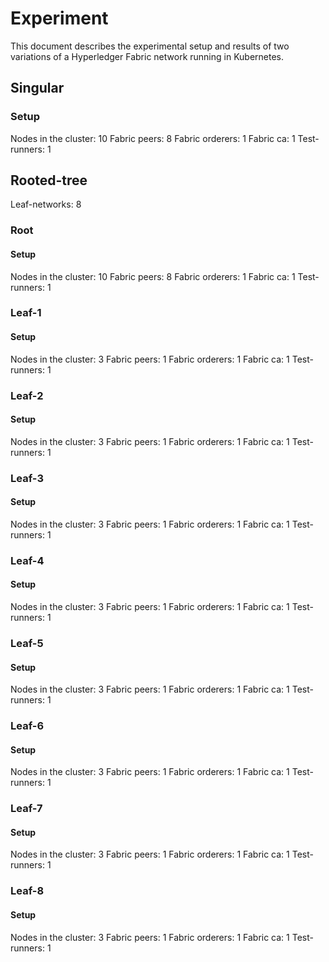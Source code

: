 # Experiment
This document describes the experimental setup and results of two variations of a Hyperledger Fabric network running in Kubernetes.

## Singular

### Setup
Nodes in the cluster:   10
Fabric peers:           8
Fabric orderers:        1
Fabric ca:              1
Test-runners:           1

## Rooted-tree
Leaf-networks:          8

### Root

#### Setup
Nodes in the cluster:   10
Fabric peers:           8
Fabric orderers:        1
Fabric ca:              1
Test-runners:           1

### Leaf-1

#### Setup
Nodes in the cluster:   3
Fabric peers:           1
Fabric orderers:        1
Fabric ca:              1
Test-runners:           1

### Leaf-2

#### Setup
Nodes in the cluster:   3
Fabric peers:           1
Fabric orderers:        1
Fabric ca:              1
Test-runners:           1

### Leaf-3

#### Setup
Nodes in the cluster:   3
Fabric peers:           1
Fabric orderers:        1
Fabric ca:              1
Test-runners:           1

### Leaf-4

#### Setup
Nodes in the cluster:   3
Fabric peers:           1
Fabric orderers:        1
Fabric ca:              1
Test-runners:           1

### Leaf-5

#### Setup
Nodes in the cluster:   3
Fabric peers:           1
Fabric orderers:        1
Fabric ca:              1
Test-runners:           1

### Leaf-6

#### Setup
Nodes in the cluster:   3
Fabric peers:           1
Fabric orderers:        1
Fabric ca:              1
Test-runners:           1

### Leaf-7

#### Setup
Nodes in the cluster:   3
Fabric peers:           1
Fabric orderers:        1
Fabric ca:              1
Test-runners:           1

### Leaf-8

#### Setup
Nodes in the cluster:   3
Fabric peers:           1
Fabric orderers:        1
Fabric ca:              1
Test-runners:           1
